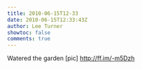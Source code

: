 ```yaml
---
title: 2010-06-15T12-33
date: 2010-06-15T12:33:43Z
author: Lee Turner
showtoc: false
comments: true
---
```


Watered the garden [pic] http://ff.im/-m5Dzh

